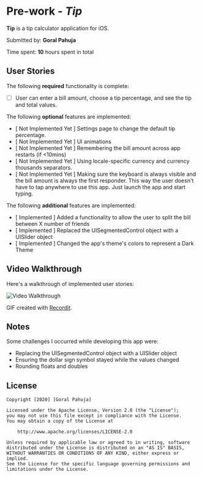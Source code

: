 # Pre-work - *Tip*

**Tip** is a tip calculator application for iOS.

Submitted by: **Goral Pahuja**

Time spent: **10** hours spent in total

## User Stories

The following **required** functionality is complete:

* [ ] User can enter a bill amount, choose a tip percentage, and see the tip and total values.

The following **optional** features are implemented:
* [ Not Implemented Yet ] Settings page to change the default tip percentage.
* [ Not Implemented Yet ] UI animations
* [ Not Implemented Yet ] Remembering the bill amount across app restarts (if <10mins)
* [ Not Implemented Yet ] Using locale-specific currency and currency thousands separators.
* [ Not Implemented Yet ] Making sure the keyboard is always visible and the bill amount is always the first responder. This way the user doesn't have to tap anywhere to use this app. Just launch the app and start typing.

The following **additional** features are implemented:

* [ Implemented ] Added a functionality to allow the user to split the bill between X number of friends
* [ Implemented ] Replaced the UISegmentedControl object with a UISlider object
* [ Implemented ] Changed the app's theme's colors to represent a Dark Theme

## Video Walkthrough 

Here's a walkthrough of implemented user stories:

<img src='http://g.recordit.co/cCldMec5mN.gif' title='Video Walkthrough' width='' alt='Video Walkthrough' />

GIF created with [Recordit](http://recordit.co/).

## Notes

Some challenges I occurred while developing this app were:
* Replacing the UISegmentedControl object with a UISlider object
* Ensuring the dollar sign symbol stayed while the values changed
* Rounding floats and doubles

## License

    Copyright [2020] [Goral Pahuja]

    Licensed under the Apache License, Version 2.0 (the "License");
    you may not use this file except in compliance with the License.
    You may obtain a copy of the License at

        http://www.apache.org/licenses/LICENSE-2.0

    Unless required by applicable law or agreed to in writing, software
    distributed under the License is distributed on an "AS IS" BASIS,
    WITHOUT WARRANTIES OR CONDITIONS OF ANY KIND, either express or implied.
    See the License for the specific language governing permissions and
    limitations under the License.
